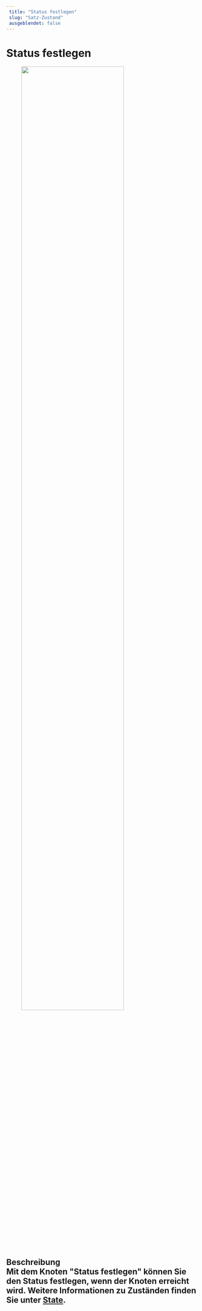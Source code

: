 ```yaml
---
 title: "Status festlegen" 
 slug: "Satz-Zustand" 
 ausgeblendet: false 
---
```

# Status festlegen

<figure>
  <img class="image-center" src="{{config.site_url}}ai/flow-nodes/images/logic/set-state.png" width="80%" />
</figure>

## Beschreibung<div class="divider"></div>Mit dem Knoten "Status festlegen" können Sie den Status festlegen, wenn der Knoten erreicht wird. Weitere Informationen zu Zuständen finden Sie unter [**State**]({{config.site_url}}ai/tools/interaction-panel/state/).